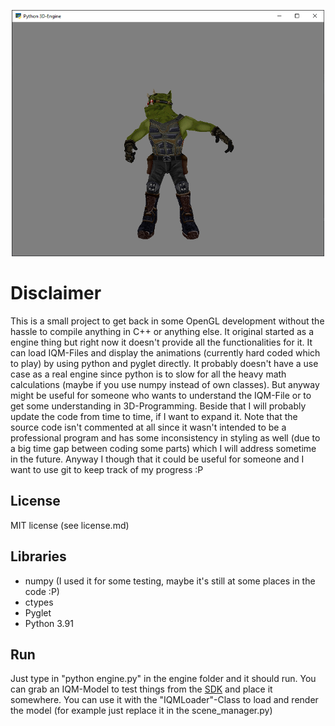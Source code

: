 
<p align="center">
  <img src="example_images/iqm_example.png" width="500" title="Renders an IQM-File with an animation">
</p>

# Disclaimer
This is a small project to get back in some OpenGL development without the hassle to compile anything in C++ or anything else. It original started as a engine thing but right now it doesn't provide all the functionalities for it. It can load IQM-Files and display the animations (currently hard coded which to play) by using python and pyglet directly. It probably doesn't have a use case as a real engine since python is to slow for all the heavy math calculations (maybe if you use numpy instead of own classes). But anyway might be useful for someone who wants to understand the IQM-File or to get some understanding in 3D-Programming. Beside that I will probably update the code from time to time, if I want to expand it. Note that the source code isn't commented at all since it wasn't intended to be a professional program and has some inconsistency in styling as well (due to a big time gap between coding some parts) which I will address sometime in the future. Anyway I though that it could be useful for someone and I want to use git to keep track of my progress :P

## License
MIT license (see license.md)


## Libraries
- numpy (I used it for some testing, maybe it's still at some places in the code :P)
- ctypes
- Pyglet
- Python 3.91

## Run
Just type in "python engine.py" in the engine folder and it should run. You can grab an IQM-Model to test things from the [SDK](https://github.com/lsalzman/iqm) and place it somewhere. You can use it with the "IQMLoader"-Class to load and render the model (for example just replace it in the scene_manager.py)
